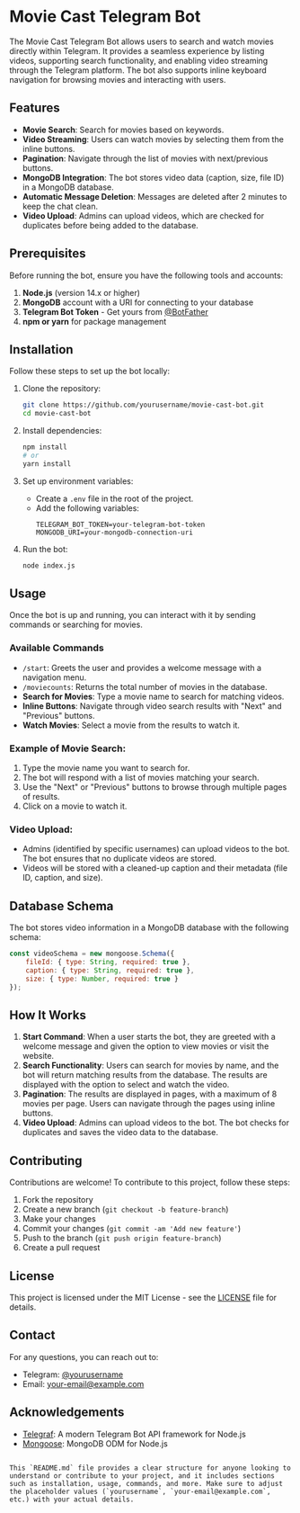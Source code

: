 # Movie Cast Telegram Bot

The Movie Cast Telegram Bot allows users to search and watch movies directly within Telegram. It provides a seamless experience by listing videos, supporting search functionality, and enabling video streaming through the Telegram platform. The bot also supports inline keyboard navigation for browsing movies and interacting with users.

## Features

- **Movie Search**: Search for movies based on keywords.
- **Video Streaming**: Users can watch movies by selecting them from the inline buttons.
- **Pagination**: Navigate through the list of movies with next/previous buttons.
- **MongoDB Integration**: The bot stores video data (caption, size, file ID) in a MongoDB database.
- **Automatic Message Deletion**: Messages are deleted after 2 minutes to keep the chat clean.
- **Video Upload**: Admins can upload videos, which are checked for duplicates before being added to the database.

## Prerequisites

Before running the bot, ensure you have the following tools and accounts:

1. **Node.js** (version 14.x or higher)
2. **MongoDB** account with a URI for connecting to your database
3. **Telegram Bot Token** - Get yours from [@BotFather](https://core.telegram.org/bots#botfather)
4. **npm or yarn** for package management

## Installation

Follow these steps to set up the bot locally:

1. Clone the repository:
   ```bash
   git clone https://github.com/yourusername/movie-cast-bot.git
   cd movie-cast-bot
   ```

2. Install dependencies:
   ```bash
   npm install
   # or
   yarn install
   ```

3. Set up environment variables:
   - Create a `.env` file in the root of the project.
   - Add the following variables:
     ```env
     TELEGRAM_BOT_TOKEN=your-telegram-bot-token
     MONGODB_URI=your-mongodb-connection-uri
     ```

4. Run the bot:
   ```bash
   node index.js
   ```

## Usage

Once the bot is up and running, you can interact with it by sending commands or searching for movies.

### Available Commands

- `/start`: Greets the user and provides a welcome message with a navigation menu.
- `/moviecounts`: Returns the total number of movies in the database.
- **Search for Movies**: Type a movie name to search for matching videos.
- **Inline Buttons**: Navigate through video search results with "Next" and "Previous" buttons.
- **Watch Movies**: Select a movie from the results to watch it.

### Example of Movie Search:

1. Type the movie name you want to search for.
2. The bot will respond with a list of movies matching your search.
3. Use the "Next" or "Previous" buttons to browse through multiple pages of results.
4. Click on a movie to watch it.

### Video Upload:

- Admins (identified by specific usernames) can upload videos to the bot. The bot ensures that no duplicate videos are stored.
- Videos will be stored with a cleaned-up caption and their metadata (file ID, caption, and size).

## Database Schema

The bot stores video information in a MongoDB database with the following schema:

```js
const videoSchema = new mongoose.Schema({
    fileId: { type: String, required: true },
    caption: { type: String, required: true },
    size: { type: Number, required: true }
});
```

## How It Works

1. **Start Command**: When a user starts the bot, they are greeted with a welcome message and given the option to view movies or visit the website.
2. **Search Functionality**: Users can search for movies by name, and the bot will return matching results from the database. The results are displayed with the option to select and watch the video.
3. **Pagination**: The results are displayed in pages, with a maximum of 8 movies per page. Users can navigate through the pages using inline buttons.
4. **Video Upload**: Admins can upload videos to the bot. The bot checks for duplicates and saves the video data to the database.

## Contributing

Contributions are welcome! To contribute to this project, follow these steps:

1. Fork the repository
2. Create a new branch (`git checkout -b feature-branch`)
3. Make your changes
4. Commit your changes (`git commit -am 'Add new feature'`)
5. Push to the branch (`git push origin feature-branch`)
6. Create a pull request

## License

This project is licensed under the MIT License - see the [LICENSE](LICENSE) file for details.

## Contact

For any questions, you can reach out to:

- Telegram: [@yourusername](https://t.me/yourusername)
- Email: your-email@example.com

## Acknowledgements

- [Telegraf](https://github.com/telegraf/telegraf): A modern Telegram Bot API framework for Node.js
- [Mongoose](https://mongoosejs.com/): MongoDB ODM for Node.js
```

This `README.md` file provides a clear structure for anyone looking to understand or contribute to your project, and it includes sections such as installation, usage, commands, and more. Make sure to adjust the placeholder values (`yourusername`, `your-email@example.com`, etc.) with your actual details.
